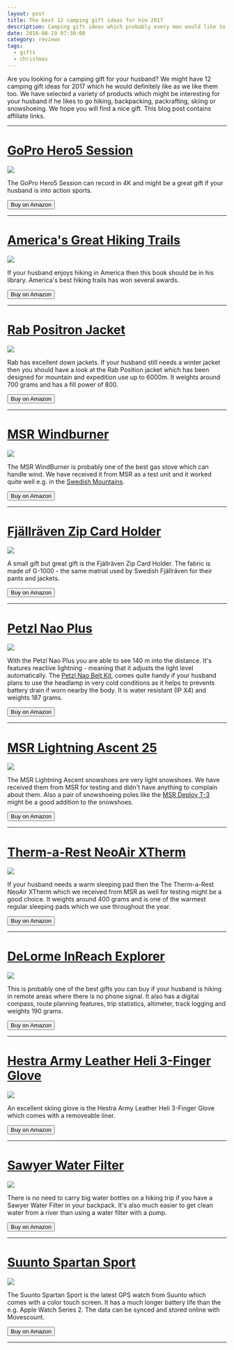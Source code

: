 ```yaml
---
layout: post
title: The best 12 camping gift ideas for him 2017
description: Camping gift ideas which probably every man would like to have.
date: 2016-08-19 07:30:00
category: reviews
tags:
  - gifts
  - christmas
---
```

Are you looking for a camping gift for your husband? We might have 12 camping gift ideas for 2017 which he would definitely like as we like them too. We have selected a variety of products which might be interesting for your husband if he likes to go hiking, backpacking, packrafting, skiing or snowshoeing. We hope you will find a nice gift. This blog post contains affiliate links.

---

<h1><a href="http://amzn.to/2eED2uN" target="_blank" rel="nofollow">GoPro Hero5 Session</a></h1>

<a href="https://www.amazon.com/gp/product/B01LZTLCFX/ref=as_li_tl?ie=UTF8&camp=1789&creative=9325&creativeASIN=B01LZTLCFX&linkCode=as2&tag=hikeve-20&linkId=95d9f7159dbdfd1257361f7de73489cc" rel="nofollow" target="_blank"><img border="0" src="//ws-na.amazon-adsystem.com/widgets/q?_encoding=UTF8&MarketPlace=US&ASIN=B01LZTLCFX&ServiceVersion=20070822&ID=AsinImage&WS=1&Format=_SL250_&tag=hikeve-20" ></a><img src="//ir-na.amazon-adsystem.com/e/ir?t=hikeve-20&l=am2&o=1&a=B01LZTLCFX" width="1" height="1" border="0" alt="" style="border:none !important; margin:0px !important;" />

The GoPro Hero5 Session can record in 4K and might be a great gift if your husband is into action sports.

<a href="http://amzn.to/2eED2uN" target="_blank" rel="nofollow"><button type="button" class="btn btn-danger">Buy on Amazon</button></a>

---

<h1><a href="http://amzn.to/2dUSGUr" rel="nofollow" target="_blank">America's Great Hiking Trails</a></h1>

<a href="https://www.amazon.com/gp/product/0789327414/ref=as_li_tl?ie=UTF8&camp=1789&creative=9325&creativeASIN=0789327414&linkCode=as2&tag=hikeve-20&linkId=cb6d79eecf100d50dff295800ddaf821"><img border="0" src="//ws-na.amazon-adsystem.com/widgets/q?_encoding=UTF8&MarketPlace=US&ASIN=0789327414&ServiceVersion=20070822&ID=AsinImage&WS=1&Format=_SL250_&tag=hikeve-20" ></a><img src="//ir-na.amazon-adsystem.com/e/ir?t=hikeve-20&l=am2&o=1&a=0789327414" width="1" height="1" border="0" alt="" style="border:none !important; margin:0px !important;" />

If your husband enjoys hiking in America then this book should be in his library. America's best hiking trails has won several awards.

<a href="http://amzn.to/2dUSGUr" rel="nofollow"><button type="button" class="btn btn-danger">Buy on Amazon</button></a>  

---

<h1><a href="http://amzn.to/2e7V1Mx" target="_blank" rel="nofollow">Rab Positron Jacket</a></h1>

<a rel="nofollow" href="http://www.amazon.com/gp/product/B00XJO2X18/ref=as_li_tl?ie=UTF8&camp=1789&creative=9325&creativeASIN=B00XJO2X18&linkCode=as2&tag=hikeve-20&linkId=5POHXUOALSVWVY2B"><img border="0" src="http://ws-na.amazon-adsystem.com/widgets/q?_encoding=UTF8&ASIN=B00XJO2X18&Format=_SL250_&ID=AsinImage&MarketPlace=US&ServiceVersion=20070822&WS=1&tag=hikeve-20" ></a><img src="http://ir-na.amazon-adsystem.com/e/ir?t=hikeve-20&l=as2&o=1&a=B00XJO2X18" width="1" height="1" border="0" alt="" style="border:none !important; margin:0px !important;" />

Rab has excellent down jackets. If your husband still needs a winter jacket then you should have a look at the Rab Position jacket which has been designed for mountain and expedition use up to 6000m. It weights around 700 grams and has a fill power of 800.

<a href="http://amzn.to/2e7V1Mx" target="_blank" rel="nofollow"><button type="button" class="btn btn-danger">Buy on Amazon</button></a>

---

<H1><a href="http://amzn.to/2dUVXmV" rel="nofollow" target="_blank">MSR Windburner</a></H1>

<a href="https://www.amazon.com/gp/product/B00Y143XF0/ref=as_li_tl?ie=UTF8&camp=1789&creative=9325&creativeASIN=B00Y143XF0&linkCode=as2&tag=hikeve-20&linkId=cad96d6f8139ea32d6992539c54fe416" rel="nofollow"><img border="0" src="//ws-na.amazon-adsystem.com/widgets/q?_encoding=UTF8&MarketPlace=US&ASIN=B00Y143XF0&ServiceVersion=20070822&ID=AsinImage&WS=1&Format=_SL250_&tag=hikeve-20" ></a><img src="//ir-na.amazon-adsystem.com/e/ir?t=hikeve-20&l=am2&o=1&a=B00Y143XF0" width="1" height="1" border="0" alt="" style="border:none !important; margin:0px !important;" />

The MSR WindBurner is probably one of the best gas stove which can handle wind. We have received it from MSR as a test unit and it worked quite well e.g. in the <a href="http://www.hikeventures.com/packrafting-Njuoreatnu-Tornetrask-abisko/">Swedish Mountains</a>.

<a href="http://amzn.to/2dUVXmV" target="_blank" rel="nofollow"><button type="button" class="btn btn-danger">Buy on Amazon</button></a>

---

<H1><a href="http://amzn.to/2ePaHRL" rel="nofollow" target="_blank">Fjällräven Zip Card Holder</a></H1>

<a  href="http://www.amazon.com/gp/product/B00SV3VMAA/ref=as_li_tl?ie=UTF8&camp=1789&creative=9325&creativeASIN=B00SV3VMAA&linkCode=as2&tag=hikeve-20&linkId=V7S5GUAZJAGX4CXV" rel="nofollow"><img border="0" src="http://ws-na.amazon-adsystem.com/widgets/q?_encoding=UTF8&ASIN=B00SV3VMAA&Format=_SL250_&ID=AsinImage&MarketPlace=US&ServiceVersion=20070822&WS=1&tag=hikeve-20" ></a><img src="http://ir-na.amazon-adsystem.com/e/ir?t=hikeve-20&l=as2&o=1&a=B00SV3VMAA" width="1" height="1" border="0" alt="" style="border:none !important; margin:0px !important;" />

A small gift but great gift is the Fjällräven Zip Card Holder. The fabric is made of G-1000 - the same matrial used by Swedish Fjällräven for their pants and jackets.

<a href="http://amzn.to/2ePaHRL" target="_blank" rel="nofollow"><button type="button" class="btn btn-danger">Buy on Amazon</button></a>


---

<H1><a href="http://amzn.to/2d29ys9" rel="nofollow" target="_blank">Petzl Nao Plus</a></H1>


<a href="https://www.amazon.com/gp/product/B01LFW5BZA/ref=as_li_tl?ie=UTF8&camp=1789&creative=9325&creativeASIN=B01LFW5BZA&linkCode=as2&tag=hikeve-20&linkId=ab1bc83c79f0d72682bee02feeb7da49" rel="nofollow"><img border="0" src="//ws-na.amazon-adsystem.com/widgets/q?_encoding=UTF8&MarketPlace=US&ASIN=B01LFW5BZA&ServiceVersion=20070822&ID=AsinImage&WS=1&Format=_SL250_&tag=hikeve-20" ></a><img src="//ir-na.amazon-adsystem.com/e/ir?t=hikeve-20&l=am2&o=1&a=B01LFW5BZA" width="1" height="1" border="0" alt="" style="border:none !important; margin:0px !important;" />

With the Petzl Nao Plus you are able to see 140 m into the distance. It's features reactive lightning - meaning that it adjusts the light level automatically. The <a href="http://amzn.to/2f2H8kG" rel="nofollow">Petzl Nao Belt Kit</a>, comes quite handy if your husband plans to use the headlamp in very cold conditions as it helps to prevents battery drain if worn nearby the body. It is water resistant (IP X4) and weights 187 grams.

<a href="http://amzn.to/2d29ys9" rel="nofollow" target="_blank"><button type="button" class="btn btn-danger">Buy on Amazon</button></a>

---

<H1><a href="http://amzn.to/2evU8vs" rel="nofollow" target="_blank">MSR Lightning Ascent 25</a></H1>

<a href="http://www.amazon.com/gp/product/B00LFJNHQ4/ref=as_li_tl?ie=UTF8&camp=1789&creative=9325&creativeASIN=B00LFJNHQ4&linkCode=as2&tag=hikeve-20&linkId=YIDJETI36CMR7GF4" rel="nofollow"><img border="0" src="http://ws-na.amazon-adsystem.com/widgets/q?_encoding=UTF8&ASIN=B00LFJNHQ4&Format=_SL250_&ID=AsinImage&MarketPlace=US&ServiceVersion=20070822&WS=1&tag=hikeve-20" ></a><img src="http://ir-na.amazon-adsystem.com/e/ir?t=hikeve-20&l=as2&o=1&a=B00LFJNHQ4" width="1" height="1" border="0" alt="" style="border:none !important; margin:0px !important;" />

The MSR Lightning Ascent snowshoes are very light snowshoes. We have received them from MSR for testing and didn't have anything to complain about them. Also a pair of snowshoeing poles like the <a href="http://amzn.to/2f65dHn2" rel="nofollow" target="_blank">MSR Deploy T-3</a> might be a good addition to the snowshoes.

<a href="http://amzn.to/2evU8vs" target="_blank" rel="nofollow"><button type="button" class="btn btn-danger">Buy on Amazon</button></a>

---

<h1><a href="http://amzn.to/2elYMQq" rel="nofollow" target="_blank">Therm-a-Rest NeoAir XTherm</a></h1>

<a href="https://www.amazon.com/gp/product/B00TSFYZAE/ref=as_li_tl?ie=UTF8&camp=1789&creative=9325&creativeASIN=B00TSFYZAE&linkCode=as2&tag=hikeve-20&linkId=25c9ce32924da763f8646aec664470c1" rel="nofollow"><img border="0" src="//ws-na.amazon-adsystem.com/widgets/q?_encoding=UTF8&MarketPlace=US&ASIN=B00TSFYZAE&ServiceVersion=20070822&ID=AsinImage&WS=1&Format=_SL250_&tag=hikeve-20" ></a><img src="//ir-na.amazon-adsystem.com/e/ir?t=hikeve-20&l=am2&o=1&a=B00TSFYZAE" width="1" height="1" border="0" alt="" style="border:none !important; margin:0px !important;" />

If your husband needs a warm sleeping pad then the The Therm-a-Rest NeoAir XTherm which we received from MSR as well for testing might be a good choice. It weights around 400 grams and is one of the warmest regular sleeping pads which we use throughout the year.

<a href="http://amzn.to/2elYMQq" target="_blank" rel="nofollow"><button type="button" class="btn btn-danger">Buy on Amazon</button></a>

---

<h1><a href="http://amzn.to/2e39SXr" target="_blank" rel="nofollow">DeLorme InReach Explorer</a></h1>

<a href="http://www.amazon.com/gp/product/B00I6EY01C/ref=as_li_tl?ie=UTF8&camp=1789&creative=9325&creativeASIN=B00I6EY01C&linkCode=as2&tag=hikeve-20&linkId=5XJQ3SFWBJDA27QP" rel="nofollow"><img border="0" src="http://ws-na.amazon-adsystem.com/widgets/q?_encoding=UTF8&ASIN=B00I6EY01C&Format=_SL250_&ID=AsinImage&MarketPlace=US&ServiceVersion=20070822&WS=1&tag=hikeve-20" ></a><img src="http://ir-na.amazon-adsystem.com/e/ir?t=hikeve-20&l=as2&o=1&a=B00I6EY01C" width="1" height="1" border="0" alt="" style="border:none !important; margin:0px !important;" />

This is probably one of the best gifts you can buy if your husband is hiking in remote areas where there is no phone signal. It also has a digital compass, route planning features, trip statistics, altimeter, track logging and weights 190 grams.

<a href="http://amzn.to/2e39SXr" target="_blank" rel="nofollow"><button type="button" class="btn btn-danger">Buy on Amazon</button></a>

---

<h1><a href="http://www.amazon.com/gp/product/B0153QFDXO/ref=as_li_tl?ie=UTF8&camp=1789&creative=9325&creativeASIN=B0153QFDXO&linkCode=as2&tag=hikeve-20&linkId=5RNHLQHTIVZ7K3GF" rel="nofollow">Hestra Army Leather Heli 3-Finger Glove</a></h1>

<a  href="http://www.amazon.com/gp/product/B0153QFDXO/ref=as_li_tl?ie=UTF8&camp=1789&creative=9325&creativeASIN=B0153QFDXO&linkCode=as2&tag=hikeve-20&linkId=5RNHLQHTIVZ7K3GF" rel="nofollow"><img border="0" src="http://ws-na.amazon-adsystem.com/widgets/q?_encoding=UTF8&ASIN=B0153QFDXO&Format=_SL250_&ID=AsinImage&MarketPlace=US&ServiceVersion=20070822&WS=1&tag=hikeve-20" ></a><img src="http://ir-na.amazon-adsystem.com/e/ir?t=hikeve-20&l=as2&o=1&a=B0153QFDXO" width="1" height="1" border="0" alt="" style="border:none !important; margin:0px !important;" />

An excellent skiing glove is the Hestra Army Leather Heli 3-Finger Glove which comes with a removeable liner.

<a href="http://www.amazon.com/gp/product/B0153QFDXO/ref=as_li_tl?ie=UTF8&camp=1789&creative=9325&creativeASIN=B0153QFDXO&linkCode=as2&tag=hikeve-20&linkId=5RNHLQHTIVZ7K3GF" rel="nofollow"><button type="button" class="btn btn-danger">Buy on Amazon</button></a>  

---

<h1><a href="http://amzn.to/2dUNxvQ" rel="nofollow" target="_blank">Sawyer Water Filter</a></h1>

<a href="https://www.amazon.com/gp/product/B00FA2RLX2/ref=as_li_tl?ie=UTF8&camp=1789&creative=9325&creativeASIN=B00FA2RLX2&linkCode=as2&tag=hikeve-20&linkId=5fa3126cd2283657f5a05edd3fd55b98" rel="nofollow"><img border="0" src="//ws-na.amazon-adsystem.com/widgets/q?_encoding=UTF8&MarketPlace=US&ASIN=B00FA2RLX2&ServiceVersion=20070822&ID=AsinImage&WS=1&Format=_SL250_&tag=hikeve-20" ></a><img src="//ir-na.amazon-adsystem.com/e/ir?t=hikeve-20&l=am2&o=1&a=B00FA2RLX2" width="1" height="1" border="0" alt="" style="border:none !important; margin:0px !important;" />

There is no need to carry big water bottles on a hiking trip if you have a Sawyer Water Filter in your backpack. It's also much easier to get clean water from a river than using a water filter with a pump.

<a href="http://amzn.to/2dUNxvQ" rel="nofollow"><button type="button" class="btn btn-danger">Buy on Amazon</button></a>

---

<h1><a href="http://amzn.to/2f60uWd" rel="nofollow" target="_blank">Suunto Spartan Sport</a></h1>

<a href="https://www.amazon.com/gp/product/B01I06IJIK/ref=as_li_tl?ie=UTF8&camp=1789&creative=9325&creativeASIN=B01I06IJIK&linkCode=as2&tag=hikeve-20&linkId=a28f605a462f4d21b7c5126509920fcc" rel="nofollow"><img border="0" src="//ws-na.amazon-adsystem.com/widgets/q?_encoding=UTF8&MarketPlace=US&ASIN=B01I06IJIK&ServiceVersion=20070822&ID=AsinImage&WS=1&Format=_SL250_&tag=hikeve-20" ></a><img src="//ir-na.amazon-adsystem.com/e/ir?t=hikeve-20&l=am2&o=1&a=B01I06IJIK" width="1" height="1" border="0" alt="" style="border:none !important; margin:0px !important;" />

The Suunto Spartan Sport is the latest GPS watch from Suunto which comes with a color touch screen. It has a much longer battery life than the e.g. Apple Watch Series 2. The data can be synced and stored online with Movescount.

<a href="http://amzn.to/2f60uWd" rel="nofollow"><button type="button" class="btn btn-danger">Buy on Amazon</button></a>  

---
